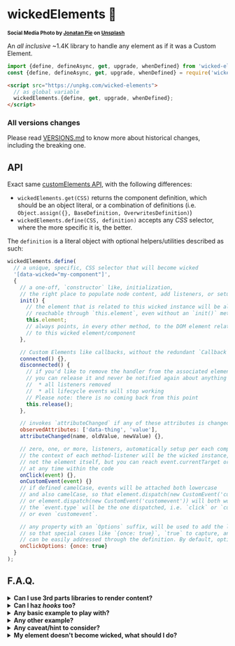 # wickedElements 🧙

<sup>**Social Media Photo by [Jonatan Pie](https://unsplash.com/@r3dmax) on [Unsplash](https://unsplash.com/)**</sup>

An _all inclusive_ ~1.4K library to handle any element as if it was a Custom Element.

```js
import {define, defineAsync, get, upgrade, whenDefined} from 'wicked-elements';
const {define, defineAsync, get, upgrade, whenDefined} = require('wicked-elements');
```

```html
<script src="https://unpkg.com/wicked-elements">
  // as global variable
  wickedElements.{define, get, upgrade, whenDefined};
</script>
```

### All versions changes

Please read [VERSIONS.md](./VERSIONS.md) to know more about historical changes, including the breaking one.


## API

Exact same [customElements API](https://html.spec.whatwg.org/multipage/custom-elements.html#dom-window-customelements), with the following differences:

  * `wickedElements.get(CSS)` returns the component definition, which should be an object literal, or a combination of definitions (i.e. `Object.assign({}, BaseDefinition, OverwritesDefinition)`)
  * `wickedElements.define(CSS, definition)` accepts any _CSS_ selector, where the more specific it is, the better.
  
The `definition` is a literal object with optional helpers/utilities described as such:

```js
wickedElements.define(
  // a unique, specific, CSS selector that will become wicked
  '[data-wicked="my-component"]',
  {
    // a one-off, `constructor` like, initialization,
    // the right place to populate node content, add listeners, or setup components
    init() {
      // the element that is related to this wicked instance will be always
      // reachable through `this.element`, even without an `init()` method
      this.element;
      // always points, in every other method, to the DOM element related
      // to this wicked element/component
    },

    // Custom Elements like callbacks, without the redundant `Callback` suffix
    connected() {},
    disconnected() {
      // if you'd like to remove the handler from the associated element
      // you can release it and never be notified again about anything
      //  * all listeners removed
      //  * all lifecycle events will stop working
      // Please note: there is no coming back from this point
      this.release();
    },

    // invokes `attributeChanged` if any of these attributes is changed, set, removed
    observedAttributes: ['data-thing', 'value'],
    attributeChanged(name, oldValue, newValue) {},

    // zero, one, or more, listeners, automatically setup per each component
    // the context of each method-listener will be the wicked instance,
    // not the element itself, but you can reach event.currentTarget or this.element
    // at any time within the code
    onClick(event) {},
    onCustomEvent(event) {}
    // if defined camelCase, events will be attached both lowercase
    // and also camelCase, so that element.dispatch(new CustomEvent('customEvent'))
    // or element.dispatch(new CustomEvent('customevent')) will both work.
    // the `event.type` will be the one dispatched, i.e. `click` or `customEvent`
    // or even `customevent`.

    // any property with an `Options` suffix, will be used to add the listener,
    // so that special cases like `{once: true}`, `true` to capture, and others,
    // can be easily addressed through the definition. By default, options is `false`.
    onClickOptions: {once: true}
  }
);
```

## F.A.Q.

<details>
  <summary>
    <strong>Can I use 3rd parts libraries to render content?</strong>
  </summary>
  <div>

  Sure thing! Following a <a href="https://github.com/WebReflection/lighterhtml#readme">lighterhtml</a> integration example, also <a href="https://codepen.io/WebReflection/pen/qBdOzWj?editors=0010">live in CodePen</a>:

```js
import {render, html, svg} from 'lighterhtml';
const LighterHTML = {
  html() { return render(this.element, html.apply(null, arguments)); },
  svg() { return render(this.element, svg.apply(null, arguments)); }
};

import {define} from 'wicked-elements';
define('.my-component', {
  ...LighterHTML,
  init() { this.render(); },
  render() {
    this.html`<h3>Hello 👋</h3>`;
  }
});
```
  </div>
</details>

<details>
  <summary>
    <strong>Can I haz <em>hooks</em> too?</strong>
  </summary>
  <div>

  You can either check **[hookedElements](https://github.com/WebReflection/hooked-elements#readme)** for an out-of-the-box solution, or you could use <a href="https://github.com/WebReflection/augmentor#readme">augmentor</a>, which is just perfect for this use case 😉, which is indeed exactly what _hookedElements_ use (it's just automatically integrated).

  Test it <a href="https://codepen.io/WebReflection/pen/poJjXPg?editors=0010">live on CodePen</a>.

```js
import {augmentor, useState} from 'augmentor';
import {define} from 'wicked-elements';
define('button.counter', {
  init() {
    // augment once any method, and that's it 🦄
    this.render = augmentor(this.render.bind(this));
    this.render();
  },
  render() {
    const [counter, update] = useState(0);
    const {element} = this;
    element.onclick = () => update(counter + 1);
    element.textContent = `${counter} clicks`;
  }
});
```

  </div>
</details>

<details>
  <summary>
    <strong>Any basic example to play with?</strong>
  </summary>
  <div>

  This is a classic one, the <a href="https://webcomponents.dev/edit/kfZrGZ2SZwBu0opTJqL9">WebComponents.dev click counter</a>, also in <a href="https://codepen.io/WebReflection/pen/JjdYyxj">in CodePen</a>.

  </div>
</details>

<details>
  <summary>
    <strong>Any other example?</strong>
  </summary>
  <div>

Sure. Here any element with a `disabled` class will effectively become disabled.

```js
wickedElements.define('.disabled', {
  init() {
    const {element} = this;

    // if the element has its native way to be disabled, return
    if ('disabled' in element)
      return;

    // otherwise define the behavior
    Object.defineProperty(element, 'disabled', {
      get: () => element.hasAttribute('disabled'),
      set: value => {
        if (value) {
          element.style.cssText = this.disabled;
          element.setAttribute('disabled', '');
        }
        else {
          element.style.cssText = '';
          element.removeAttribute('disabled');
        }
      }
    });

    // if the element was live, just trigger/ensure its status
    element.disabled = element.disabled;
  },
  // the style to attach to disabled elements
  disabled: `
    pointer-events: none;
    opacity: 0.5;
  `
});
```

Once a definition is known, even same DOM nodes can be handled by multiple definitions/behaviors.

As example, here we are addressing all elements that will eventually have a `[disabled]` attribute.

```js
wickedElements.define('[disabled]', {
  onMouseOver() {
    const {element} = this;
    // as elements can be promoted but never come back,
    // which is the same that happens to Custom Elements definitions,
    // we can check these elements are still disabled, per each mouseover event
    if (element.disabled) {
      element.style.visibility = 'hidden';
    }
  },
  onMouseOut() {
    this.element.style.visibility = 'visible';
  }
});
```

Each definition/behavior will provide a new instance of such definition (definition as prototype), meaning there are no conflicts between definitions, and each wicked instance deals with what its prototype object had at the time of definition.

  </div>
</details>

<details>
  <summary>
    <strong>Any caveat/hint to consider?</strong>
  </summary>
  <div>

Same as Custom Elements suffer name-clashing, so that you can have only one `custom-element` definition per page, wicked definitions also could clash if the name is too generic.

It is a good practice to ensure, somehow, your definitions are namespaced, or unique enough, if you're after portability.

```js
wickedElements.define('[data-wicked="my-proj-name-table"]', {
  // unique(ish) definition what will likely not clash with others
});
```

Using `data-wicked="..."` is convenient to also be sure a single element would represent the definition and nothing else, as you cannot have multiple values within an `element.dataset.wicked`, or better, you can serve these components via Server Side Rendering and reflect their special powers via JS once their definition lands on the client, which can be at any given time.

Using a runtime unique class/attribute name also grants behaviors and definitions won't clash, but portability of each wicked behavior could be compromised.

  </div>
</details>

<details>
  <summary>
    <strong>My element doesn't become wicked, what should I do?</strong>
  </summary>
  <div>

  There are cases where an element might not become <em>wicked</em>, such as when the element class changes at runtime, and after the definition occurs.

```js
wickedElements.define('.is-wicked', {
  init() {
    this.element.classList.remove('not-wicked-yet');
    console.log(this.element, 'is now wicked 🎉');
  }
});

const later = document.querySelector('.not-wicked-yet');
later.classList.add('is-wicked');
// ... nothing happens ...
```

For obvious performance reasons, the `MutationObserver` doesn't trigger per each possible class change in the DOM, but fear not, like it is for <a href="https://html.spec.whatwg.org/multipage/custom-elements.html#dom-customelementregistry-upgrade">customElements.upgrade(element)</a>, you can always upgrade one or more elements via `wickedElements.upgrade(element)`.

```js
wickedElements.upgrade(later);
// console.log ...
// <div class="is-wicked"></div> is now wicked 🎉
```

If you'd like to upgrade many elements at once, you can always pass their top-most container, and let the library do the rest.

```js
// upgrade all wicked definitions at once 👍
wickedElements.upgrade(document.documentElement);
```

Don't worry though, elements that were already wicked won't be affected by an upgrade, so that each `init()` is still granted to execute only once per fresh new element, and never again.

  </div>
</details>
